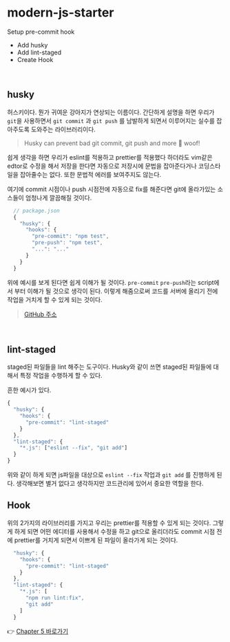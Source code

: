 # modern-js-starter

Setup pre-commit hook

- Add husky
- Add lint-staged
- Create Hook

<br/>

## husky

허스키이다. 뭔가 귀여운 강아지가 연상되는 이름이다. 간단하게 설명을 하면 우리가 `git`을 사용하면서 `git commit` 과 `git push` 를 남발하게 되면서 이루어지는 실수를 잡아주도록 도와주는 라이브러리이다.

> Husky can prevent bad git commit, git push and more 🐶 woof!

쉽게 생각을 하면 우리가 eslint를 적용하고 prettier를 적용했다 하더라도 vim같은 edtor로 수정을 해서 저장을 한다면 자동으로 저장시에 문법을 잡아준다거나 코딩스타일을 잡아줄수는 없다. 또한 문법적 에러를 보여주지도 않는다.

여기에 commit 시점이나 push 시점전에 자동으로 fix를 해준다면 git에 올라가있는 소스들이 엄청나게 깔끔해질 것이다.

```js
  // package.json
  {
    "husky": {
      "hooks": {
        "pre-commit": "npm test",
        "pre-push": "npm test",
        "...": "..."
      }
    }
  }
```

위에 예시를 보게 된다면 쉽게 이해가 될 것이다. `pre-commit` `pre-push`라는 script에서 부터 이해가 될 것으로 생각이 된다. 이렇게 해줌으로써 코드를 서버에 올리기 전에 작업을 거치게 할 수 있게 되는 것이다.

> [GitHub 주소](https://github.com/typicode/husky)

<br/>

## lint-staged

staged된 파일들을 lint 해주는 도구이다. Husky와 같이 쓰면 staged된 파일들에 대해서 특정 작업을 수행하게 할 수 있다.

흔한 예시가 있다.

```js
{
  "husky": {
    "hooks": {
      "pre-commit": "lint-staged"
    }
  },
  "lint-staged": {
    "*.js": ["eslint --fix", "git add"]
  }
}
```

위와 같이 하게 되면 js파일을 대상으로 `eslint --fix` 작업과 `git add` 를 진행하게 된다. 생각해보면 별거 없다고 생각하지만 코드관리에 있어서 중요한 역할을 한다.
<br/>

## Hook

위의 2가지의 라이브러리를 가지고 우리는 prettier를 적용할 수 있게 되는 것이다. 그렇게 하게 되면 어떤 에디터를 사용해서 수정을 하고 git으로 올리더라도 commit 시점 전에 prettier를 거치게 되면서 이쁘게 된 파일이 올라가게 되는 것이다.

```js
  "husky": {
    "hooks": {
      "pre-commit": "lint-staged"
    }
  },
  "lint-staged": {
    "*.js": [
      "npm run lint:fix",
      "git add"
    ]
  }
```

:point_right: [Chapter 5 바로가기](https://github.com/SeonHyungJo/modern-js-starter/tree/CH-5)
